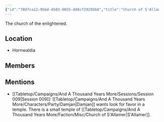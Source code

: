 ```yaml
---
{"id":"7807ca12-9bbd-4503-9055-dd8cf29295b8","title":"Church of S'Allamer","description":"The church of the enlightened.","publish":true,"date_created":"Sunday, July 2nd 2023, 2:23:09 pm","date_modified":"Friday, April 26th 2024, 11:23:02 pm","editing_lock":false,"live_preview":true,"cssclasses":["mado-heading"],"PassFrontmatter":true}
---
```



The church of the enlightened.

## Location

- Hornwaldia

## Members

## Mentions

- [[Tabletop/Campaigns/And A Thousand Years More/Sessions/Session 009\|Session 009]]: [[Tabletop/Campaigns/And A Thousand Years More/Characters/Party/Damjan\|Damjan]] wants look for favor in a temple. There is a small temple of [[Tabletop/Campaigns/And A Thousand Years More/Faction/Misc/Church of S'Allamer\|S'Allamer]].

